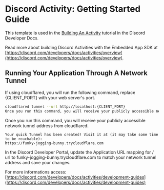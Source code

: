 # Discord Activity: Getting Started Guide

This template is used in the [Building An Activity](https://discord.com/developers/docs/activities/building-an-activity) tutorial in the Discord Developer Docs.

Read more about building Discord Activities with the Embedded App SDK at [https://discord.com/developers/docs/activities/overview](https://discord.com/developers/docs/activities/overview).

## Running Your Application Through A Network Tunnel
If using cloudflared, you will run the following command, replace {CLIENT_PORT} with your web server's port.

```bash
cloudflared tunnel --url http://localhost:{CLIENT_PORT}
Once you run this command, you will receive your publicly accessible network tunnel address from cloudflared.
```

Once you run this command, you will receive your publicly accessible network tunnel address from cloudflared.
```
Your quick Tunnel has been created! Visit it at (it may take some time to be reachable):
https://funky-jogging-bunny.trycloudflare.com
```
In the Discord Developer Portal, update the Application URL mapping for / url to funky-jogging-bunny.trycloudflare.com to match your network tunnel address and save your changes.

For more informations access: [https://discord.com/developers/docs/activities/development-guides](https://discord.com/developers/docs/activities/development-guides)
